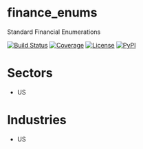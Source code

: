 # finance_enums
Standard Financial Enumerations

[![Build Status](https://dev.azure.com/tpaine154/pyEX/_apis/build/status/timkpaine.finance_enums?branchName=master)](https://dev.azure.com/tpaine154/pyEX/_build/latest?definitionId=33&branchName=master)
[![Coverage](https://img.shields.io/azure-devops/coverage/tpaine154/pyEX/33/master)](https://img.shields.io/azure-devops/coverage/tpaine154/pyEX/33)
[![License](https://img.shields.io/github/license/timkpaine/finance_enums.svg)](https://pypi.python.org/pypi/finance_enums/)
[![PyPI](https://img.shields.io/pypi/v/finance_enums.svg)](https://pypi.python.org/pypi/finance_enums/)

# Sectors
- US

# Industries
- US
